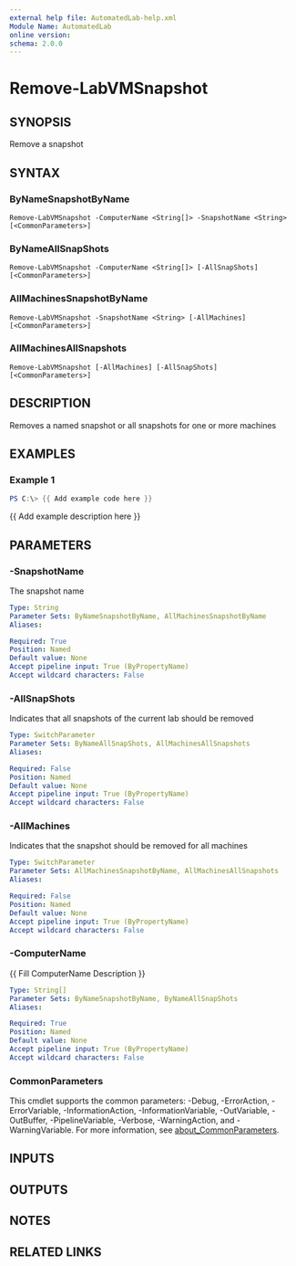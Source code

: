 ```yaml
---
external help file: AutomatedLab-help.xml
Module Name: AutomatedLab
online version:
schema: 2.0.0
---
```


# Remove-LabVMSnapshot

## SYNOPSIS
Remove a snapshot

## SYNTAX

### ByNameSnapshotByName
```
Remove-LabVMSnapshot -ComputerName <String[]> -SnapshotName <String> [<CommonParameters>]
```

### ByNameAllSnapShots
```
Remove-LabVMSnapshot -ComputerName <String[]> [-AllSnapShots] [<CommonParameters>]
```

### AllMachinesSnapshotByName
```
Remove-LabVMSnapshot -SnapshotName <String> [-AllMachines] [<CommonParameters>]
```

### AllMachinesAllSnapshots
```
Remove-LabVMSnapshot [-AllMachines] [-AllSnapShots] [<CommonParameters>]
```

## DESCRIPTION
Removes a named snapshot or all snapshots for one or more machines

## EXAMPLES

### Example 1
```powershell
PS C:\> {{ Add example code here }}
```

{{ Add example description here }}

## PARAMETERS

### -SnapshotName
The snapshot name

```yaml
Type: String
Parameter Sets: ByNameSnapshotByName, AllMachinesSnapshotByName
Aliases:

Required: True
Position: Named
Default value: None
Accept pipeline input: True (ByPropertyName)
Accept wildcard characters: False
```

### -AllSnapShots
Indicates that all snapshots of the current lab should be removed

```yaml
Type: SwitchParameter
Parameter Sets: ByNameAllSnapShots, AllMachinesAllSnapshots
Aliases:

Required: False
Position: Named
Default value: None
Accept pipeline input: True (ByPropertyName)
Accept wildcard characters: False
```

### -AllMachines
Indicates that the snapshot should be removed for all machines

```yaml
Type: SwitchParameter
Parameter Sets: AllMachinesSnapshotByName, AllMachinesAllSnapshots
Aliases:

Required: False
Position: Named
Default value: None
Accept pipeline input: True (ByPropertyName)
Accept wildcard characters: False
```

### -ComputerName
{{ Fill ComputerName Description }}

```yaml
Type: String[]
Parameter Sets: ByNameSnapshotByName, ByNameAllSnapShots
Aliases:

Required: True
Position: Named
Default value: None
Accept pipeline input: True (ByPropertyName)
Accept wildcard characters: False
```

### CommonParameters
This cmdlet supports the common parameters: -Debug, -ErrorAction, -ErrorVariable, -InformationAction, -InformationVariable, -OutVariable, -OutBuffer, -PipelineVariable, -Verbose, -WarningAction, and -WarningVariable. For more information, see [about_CommonParameters](http://go.microsoft.com/fwlink/?LinkID=113216).

## INPUTS

## OUTPUTS

## NOTES

## RELATED LINKS
